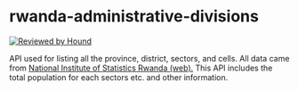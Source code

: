 # rwanda-administrative-divisions
[![Reviewed by Hound](https://img.shields.io/badge/Reviewed_by-Hound-8E64B0.svg)](https://houndci.com)

API used for listing all the province, district, sectors, and cells. All data came from [National Institute of Statistics Rwanda (web).](https://www.statistics.gov.rw/) This API includes the total population for each sectors etc. and other information.
